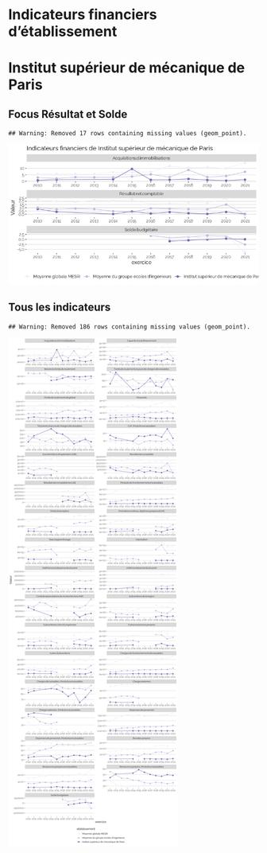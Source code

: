 Indicateurs financiers d’établissement
================

# Institut supérieur de mécanique de Paris

## Focus Résultat et Solde

    ## Warning: Removed 17 rows containing missing values (geom_point).

![](institut_supérieur_de_mécanique_de_paris_files/figure-gfm/etab.focus-1.png)<!-- -->

## Tous les indicateurs

    ## Warning: Removed 186 rows containing missing values (geom_point).

![](institut_supérieur_de_mécanique_de_paris_files/figure-gfm/etab-1.png)<!-- -->
